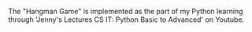 The "Hangman Game" is implemented as the part of my Python learning through 'Jenny's Lectures CS IT: Python Basic to Advanced' on Youtube.
